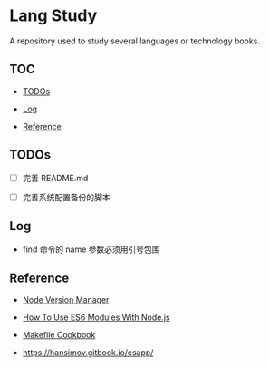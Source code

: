 # Lang Study

A repository used to study several languages or technology books.

## TOC

- [TODOs](#todos)

- [Log](#log)

- [Reference](#reference)

## TODOs

- [ ] 完善 README.md

- [ ] 完善系统配置备份的脚本

## Log

- find 命令的 name 参数必须用引号包围

## Reference

- [Node Version Manager](https://github.com/nvm-sh/nvm)

- [How To Use ES6 Modules With Node.js](https://blog.webdevsimplified.com/2019-09/es6-modules-in-nodejs/#:~:text=The%20first%20way%20to%20use%20ES6%20module%20syntax,setup%20with%20just%20a%20few%20lines%20of%20code.)

- [Makefile Cookbook](https://makefiletutorial.com/#makefile-cookbook)

- <https://hansimov.gitbook.io/csapp/>